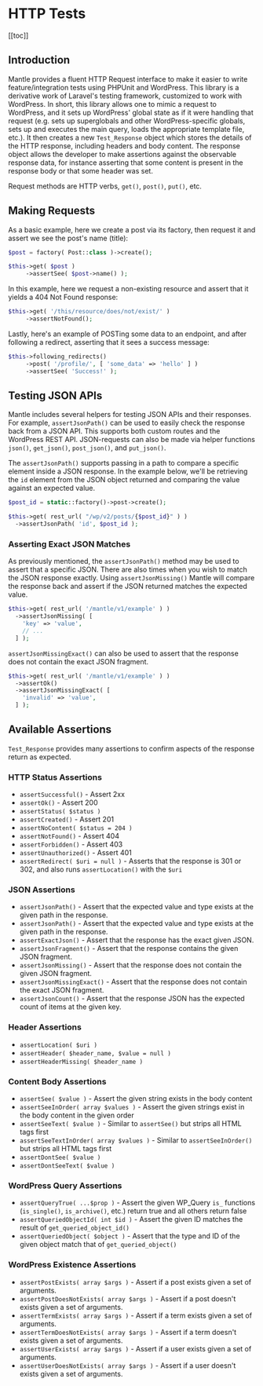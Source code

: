 # HTTP Tests

[[toc]]

## Introduction

Mantle provides a fluent HTTP Request interface to make it easier to write
feature/integration tests using PHPUnit and WordPress. This library is a
derivative work of Laravel's testing framework, customized to work with
WordPress. In short, this library allows one to mimic a request to WordPress,
and it sets up WordPress' global state as if it were handling that request (e.g.
sets up superglobals and other WordPress-specific globals, sets up and executes
the main query, loads the appropriate template file, etc.). It then creates a
new `Test_Response` object which stores the details of the HTTP response,
including headers and body content. The response object allows the developer to
make assertions against the observable response data, for instance asserting
that some content is present in the response body or that some header was set.

Request methods are HTTP verbs, `get()`, `post()`, `put()`, etc.

## Making Requests

As a basic example, here we create a post via its factory, then request it and
assert we see the post's name (title):

```php
$post = factory( Post::class )->create();

$this->get( $post )
     ->assertSee( $post->name() );
```

In this example, here we request a non-existing resource and assert that it
yields a 404 Not Found response:

```php
$this->get( '/this/resource/does/not/exist/' )
     ->assertNotFound();
```

Lastly, here's an example of POSTing some data to an endpoint, and after
following a redirect, asserting that it sees a success message:

```php
$this->following_redirects()
     ->post( '/profile/', [ 'some_data' => 'hello' ] )
     ->assertSee( 'Success!' );
```

## Testing JSON APIs

Mantle includes several helpers for testing JSON APIs and their responses. For
example, `assertJsonPath()` can be used to easily check the response back from a
JSON API. This supports both custom routes and the WordPress REST API.
JSON-requests can also be made via helper functions `json()`, `get_json()`,
`post_json()`, and `put_json()`.

The `assertJsonPath()` supports passing in a path to compare a specific element
inside a JSON response. In the example below, we'll be retrieving the `id`
element from the JSON object returned and comparing the value against an
expected value.

```php
$post_id = static::factory()->post->create();

$this->get( rest_url( "/wp/v2/posts/{$post_id}" ) )
  ->assertJsonPath( 'id', $post_id );
```

### Asserting Exact JSON Matches

As previously mentioned, the `assertJsonPath()` method may be used to assert
that a specific JSON. There are also times when you wish to match the JSON
response exactly. Using `assertJsonMissing()` Mantle will compare the response
back and assert if the JSON returned matches the expected value.


```php
$this->get( rest_url( '/mantle/v1/example' ) )
  ->assertJsonMissing( [
    'key' => 'value',
    // ...
  ] );
```

`assertJsonMissingExact()` can also be used to assert that the response does not
contain the exact JSON fragment.

```php
$this->get( rest_url( '/mantle/v1/example' ) )
  ->assertOk()
  ->assertJsonMissingExact( [
    'invalid' => 'value',
  ] );
```

## Available Assertions

`Test_Response` provides many assertions to confirm aspects of the response
return as expected.

### HTTP Status Assertions

* `assertSuccessful()` - Assert 2xx
* `assertOk()` - Assert 200
* `assertStatus( $status )`
* `assertCreated()` - Assert 201
* `assertNoContent( $status = 204 )`
* `assertNotFound()` - Assert 404
* `assertForbidden()` - Assert 403
* `assertUnauthorized()` - Assert 401
* `assertRedirect( $uri = null )` - Asserts that the response is 301 or 302, and
  also runs `assertLocation()` with the `$uri`

### JSON Assertions

* `assertJsonPath()` - Assert that the expected value and type exists at the
  given path in the response.
* `assertJsonPath()` - Assert that the expected value and type exists at the
  given path in the response.
* `assertExactJson()` - Assert that the response has the exact given JSON.
* `assertJsonFragment()` - Assert that the response contains the given JSON
  fragment.
* `assertJsonMissing()` - Assert that the response does not contain the given
  JSON fragment.
* `assertJsonMissingExact()` - Assert that the response does not contain the
  exact JSON fragment.
* `assertJsonCount()` - Assert that the response JSON has the expected count of
  items at the given key.

### Header Assertions

* `assertLocation( $uri )`
* `assertHeader( $header_name, $value = null )`
* `assertHeaderMissing( $header_name )`

### Content Body Assertions

* `assertSee( $value )` - Assert the given string exists in the body content
* `assertSeeInOrder( array $values )` - Assert the given strings exist in the
  body content in the given order
* `assertSeeText( $value )` - Similar to `assertSee()` but strips all HTML tags
  first
* `assertSeeTextInOrder( array $values )` - Similar to `assertSeeInOrder()` but
  strips all HTML tags first
* `assertDontSee( $value )`
* `assertDontSeeText( $value )`

### WordPress Query Assertions

* `assertQueryTrue( ...$prop )` - Assert the given WP_Query `is_` functions
  (`is_single()`, `is_archive()`, etc.) return true and all others return false
* `assertQueriedObjectId( int $id )` - Assert the given ID matches the result of
  `get_queried_object_id()`
* `assertQueriedObject( $object )` - Assert that the type and ID of the given
  object match that of `get_queried_object()`


### WordPress Existence Assertions

* `assertPostExists( array $args )` - Assert if a post exists given a set of
  arguments.
* `assertPostDoesNotExists( array $args )` - Assert if a post doesn't exists
  given a set of arguments.
* `assertTermExists( array $args )` - Assert if a term exists given a set of
  arguments.
* `assertTermDoesNotExists( array $args )` - Assert if a term doesn't exists
  given a set of arguments.
* `assertUserExists( array $args )` - Assert if a user exists given a set of
  arguments.
* `assertUserDoesNotExists( array $args )` - Assert if a user doesn't exists
  given a set of arguments.
